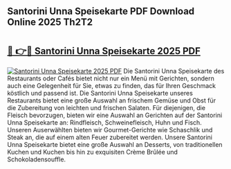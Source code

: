 ## Santorini Unna Speisekarte PDF Download Online 2025 Th2T2

# <h2><a href="http://gc9va5.nevu.top/?p=Santorini+Unna+Speisekarte">🔗 👉🔴 Santorini Unna Speisekarte 2025 PDF</a></h2>

[![Santorini Unna Speisekarte 2025 PDF](https://i.imgur.com/dBaPXMq.png)](http://gc9va5.nevu.top/?p=Santorini+Unna+Speisekarte)
Die Santorini Unna Speisekarte des Restaurants oder Cafés bietet nicht nur ein Menü mit Gerichten, sondern auch eine Gelegenheit für Sie, etwas zu finden, das für Ihren Geschmack köstlich und passend ist. Die Santorini Unna Speisekarte unseres Restaurants bietet eine große Auswahl an frischem Gemüse und Obst für die Zubereitung von leichten und frischen Salaten. Für diejenigen, die Fleisch bevorzugen, bieten wir eine Auswahl an Gerichten auf der Santorini Unna Speisekarte an: Rindfleisch, Schweinefleisch, Huhn und Fisch. Unseren Auserwählten bieten wir Gourmet-Gerichte wie Schaschlik und Steak an, die auf einem alten Feuer zubereitet werden. Unsere Santorini Unna Speisekarte bietet eine große Auswahl an Desserts, von traditionellen Kuchen und Kuchen bis hin zu exquisiten Crème Brûlée und Schokoladensouffle.
